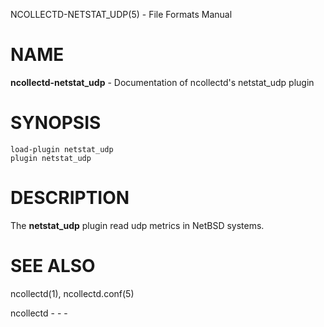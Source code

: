 NCOLLECTD-NETSTAT\_UDP(5) - File Formats Manual

# NAME

**ncollectd-netstat\_udp** - Documentation of ncollectd's netstat\_udp plugin

# SYNOPSIS

	load-plugin netstat_udp
	plugin netstat_udp

# DESCRIPTION

The **netstat\_udp** plugin read udp metrics in NetBSD systems.

# SEE ALSO

ncollectd(1),
ncollectd.conf(5)

ncollectd - - -
